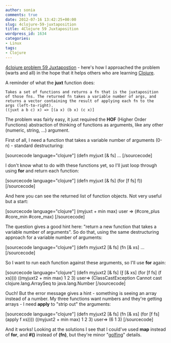 ```yaml
---
author: sonia
comments: true
date: 2012-07-16 13:42:25+00:00
slug: 4clojure-59-juxtaposition
title: 4Clojure 59 Juxtaposition
wordpress_id: 1634
categories:
- Linux
tags:
- Clojure
---
```


[4clojure problem 59 Juxtapostion](http://www.4clojure.com/problem/59) - here's how I approached the problem (warts and all) in the hope that it helps others who are learning [Clojure](http://en.wikipedia.org/wiki/Clojure).

A reminder of what the **juxt** function does:

    
    Takes a set of functions and returns a fn that is the juxtaposition
    of those fns. The returned fn takes a variable number of args, and
    returns a vector containing the result of applying each fn to the
    args (left-to-right).
    ((juxt a b c) x) => [(a x) (b x) (c x)]


The problem was fairly easy, it just required the **HOF** (Higher Order Functions) abstraction of thinking of functions as arguments, like any other (numeric, string, ...) argument.

First of all, I need a function that takes a variable number of arguments (0-n) - standard destructuring:

[sourcecode language="clojure"]
(defn myjuxt [& fs]
...
[/sourcecode]

I don't know what to do with these functions yet, so I'll just loop through using **for** and return each function:

[sourcecode language="clojure"]
(defn myjuxt [& fs]
  (for [f fs] f))
[/sourcecode]

And here you can see the returned list of function objects. Not very useful but a start:

[sourcecode language="clojure"]
(myjuxt + min max)
user => (#core_plus #core_min #core_max)
[/sourcecode]

The question gives a good hint here: "return a new function that takes a variable number of arguments". So do that, using the same destructuring approach for a variable number of arguments:

[sourcecode language="clojure"]
(defn myjuxt2 [& fs]
  (fn [& xs]
...
[/sourcecode]

So I want to run each function against these arguments, so I'll use **for** again:

[sourcecode language="clojure"]
(defn myjuxt2 [& fs]
  (ƒ [& xs]
   (for [f fs] (f xs))))
((myjuxt2 + min max) 1 2 3)
user=> (ClassCastException Cannot cast clojure.lang.ArraySeq
to java.lang.Number
[/sourcecode]

Ouch! But the error message gives a hint - something is seeing an array instead of a number. My three functions want numbers and they're getting arrays - I need **apply** to "strip out" the arguments:

[sourcecode language="clojure"]
(defn myjuxt2 [& fs]
  (fn [& xs]
   (for [f fs] (apply f xs))))
((myjuxt2 + min max) 1 2 3)
user=> (6 1 3)
[/sourcecode]

And it works! Looking at the solutions I see that I could've used **map** instead of **for**, and **#()** instead of **(fn)**, but they're minor "[golfing](http://en.wikipedia.org/wiki/Code_golf)" details.
